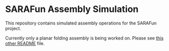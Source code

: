 # SARAFun Assembly Simulation

This repository contains simulated assembly operations for the SARAFun project.

Currently only a planar folding assembly is being worked on. Please see [this other README](planar_folding_assembly/README.md) file.
